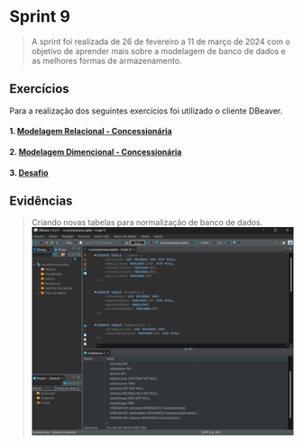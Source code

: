 # Sprint 9

> A sprint foi realizada de 26 de fevereiro a 11 de março de 2024 com o objetivo de aprender mais sobre a modelagem de banco de dados e as melhores formas de armazenamento. 

## Exercícios  

Para a realização dos seguintes exercícios foi utilizado o cliente DBeaver.

#### 1. [Modelagem Relacional - Concessionária](exercicios/relacional/README.md)

#### 2. [Modelagem Dimencional - Concessionária](exercicios/dimensional/README.md)

#### 3. [Desafio](../desafio/README.md) 

## Evidências

> Criando novas tabelas para normalização de banco de dados.
![Criando tabelas](evidencias/criando-tabelas.png)
